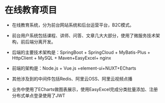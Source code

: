# 在线教育项目
- 在线教育系统，分为前台网站系统和后台运营平台，B2C模式。
- 前台用户系统包括课程、讲师、问答、文章几大大部分，使用了微服务技术架构，前后端分离开发。
- 后端的主要技术架构是：SpringBoot + SpringCloud + MyBatis-Plus + HttpClient + MySQL + Maven+EasyExcel+ nginx
- 前端的架构是：Node.js + Vue.js +element-ui+NUXT+ECharts

- 其他涉及到的中间件包括Redis、阿里云OSS、阿里云视频点播
- 业务中使用了ECharts做图表展示，使用EasyExcel完成分类批量添加、注册分布式单点登录使用了JWT

